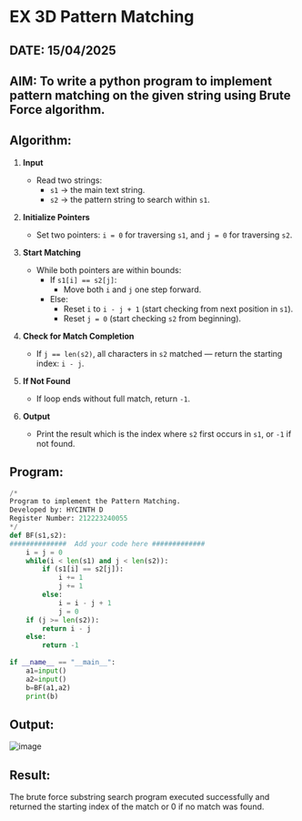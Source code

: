 # EX 3D Pattern Matching
## DATE: 15/04/2025
## AIM: To write a python program to implement pattern matching on the given string using Brute Force algorithm.



## Algorithm:

1. **Input**
   - Read two strings:
     - `s1` → the main text string.
     - `s2` → the pattern string to search within `s1`.

2. **Initialize Pointers**
   - Set two pointers: `i = 0` for traversing `s1`, and `j = 0` for traversing `s2`.

3. **Start Matching**
   - While both pointers are within bounds:
     - If `s1[i] == s2[j]`:
       - Move both `i` and `j` one step forward.
     - Else:
       - Reset `i` to `i - j + 1` (start checking from next position in `s1`).
       - Reset `j = 0` (start checking `s2` from beginning).

4. **Check for Match Completion**
   - If `j == len(s2)`, all characters in `s2` matched — return the starting index: `i - j`.

5. **If Not Found**
   - If loop ends without full match, return `-1`.

6. **Output**
   - Print the result which is the index where `s2` first occurs in `s1`, or `-1` if not found.
 

## Program:
```python
/*
Program to implement the Pattern Matching.
Developed by: HYCINTH D
Register Number: 212223240055
*/
def BF(s1,s2):
##############  Add your code here #############
    i = j = 0
    while(i < len(s1) and j < len(s2)):
        if (s1[i] == s2[j]):
            i += 1
            j += 1
        else:
            i = i - j + 1
            j = 0
    if (j >= len(s2)):
        return i - j
    else:
        return -1
        
if __name__ == "__main__":
    a1=input() 
    a2=input() 
    b=BF(a1,a2)
    print(b)

```

## Output:
![image](https://github.com/user-attachments/assets/d8ef0390-4b89-4b41-b51a-ecae00c14e4f)



## Result:
The brute force substring search program executed successfully and returned the starting index of the match or 0 if no match was found.
